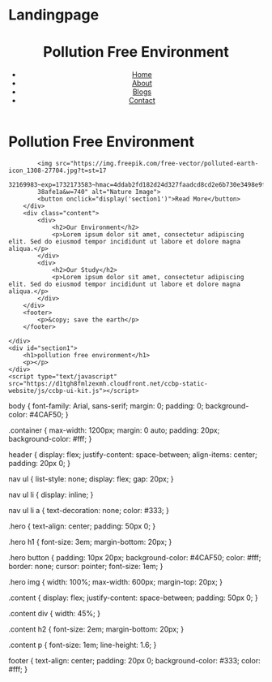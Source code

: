 # Landingpage
<!DOCTYPE html>
<html lang="en">
<head>
    <meta charset="UTF-8">
    <meta name="viewport" content="width=device-width, initial-scale=1.0">
    <title>Pollution Free Environment</title>
    <link rel="stylesheet" href="landingpage.css">
    <link rel="stylesheet" href="https://stackpath.bootstrapcdn.com/bootstrap/4.5.2/css/bootstrap.min.css" integrity="sha384-JcKb8q3iqJ61gNV9KGb8thSsNjpSL0n8PARn9HuZOnIxN0hoP+VmmDGMN5t9UJ0Z" crossorigin="anonymous" />
    <script src="https://code.jquery.com/jquery-3.5.1.slim.min.js" integrity="sha384-DfXdz2htPH0lsSSs5nCTpuj/zy4C+OGpamoFVy38MVBnE+IbbVYUew+OrCXaRkfj" crossorigin="anonymous"></script>
    <script src="https://cdn.jsdelivr.net/npm/popper.js@1.16.1/dist/umd/popper.min.js" integrity="sha384-9/reFTGAW83EW2RDu2S0VKaIzap3H66lZH81PoYlFhbGU+6BZp6G7niu735Sk7lN" crossorigin="anonymous"></script>
    <script src="https://stackpath.bootstrapcdn.com/bootstrap/4.5.2/js/bootstrap.min.js" integrity="sha384-B4gt1jrGC7Jh4AgTPSdUtOBvfO8shuf57BaghqFfPlYxofvL8/KUEfYiJOMMV+rV" crossorigin="anonymous"></script>
</head>
<body>
    <div class="container">
        <header>
            <div class="logo">
                <h1>Pollution Free Environment</h1>
            </div>
            <nav>
                <ul>
                    <li><a href="https://www.freepik.com/search?format=search&last_filter=query&last_value=pollution+free+environment&query=pollution+free+environment">Home</a></li>
                    <li><a href="section1">About</a></li>
                    <li><a href="#">Blogs</a></li>
                    <li><a href="#">Contact</a></li>
                </ul>
            </nav>
        </header>
        <div class="hero">
            <h1>Pollution Free Environment</h1>
            
            <img src="https://img.freepik.com/free-vector/polluted-earth-icon_1308-27704.jpg?t=st=17
            32169983~exp=1732173583~hmac=4ddab2fd182d24d327faadcd8cd2e6b730e3498e9f2e97dc62efee780
            38afe1a&w=740" alt="Nature Image">
            <button onclick="display('section1')">Read More</button>
        </div>
        <div class="content">
            <div>
                <h2>Our Environment</h2>
                <p>Lorem ipsum dolor sit amet, consectetur adipiscing elit. Sed do eiusmod tempor incididunt ut labore et dolore magna aliqua.</p>
            </div>
            <div>
                <h2>Our Study</h2>
                <p>Lorem ipsum dolor sit amet, consectetur adipiscing elit. Sed do eiusmod tempor incididunt ut labore et dolore magna aliqua.</p>
            </div>
        </div>
        <footer>
            <p>&copy; save the earth</p>
        </footer>
        
    </div>
    <div id="section1">
        <h1>pollution free environment</h1>
        <p></p>
    </div>
    <script type="text/javascript" src="https://d1tgh8fmlzexmh.cloudfront.net/ccbp-static-website/js/ccbp-ui-kit.js"></script>
</body>
</html>
body {
    font-family: Arial, sans-serif;
    margin: 0;
    padding: 0;
    background-color: #4CAF50;
}

.container {
    max-width: 1200px;
    margin: 0 auto;
    padding: 20px;
    background-color: #fff;
}

header {
    display: flex;
    justify-content: space-between;
    align-items: center;
    padding: 20px 0;
}

nav ul {
    list-style: none;
    display: flex;
    gap: 20px;
}

nav ul li {
    display: inline;
}

nav ul li a {
    text-decoration: none;
    color: #333;
}

.hero {
    text-align: center;
    padding: 50px 0;
}

.hero h1 {
    font-size: 3em;
    margin-bottom: 20px;
}

.hero button {
    padding: 10px 20px;
    background-color: #4CAF50;
    color: #fff;
    border: none;
    cursor: pointer;
    font-size: 1em;
}

.hero img {
    width: 100%;
    max-width: 600px;
    margin-top: 20px;
}

.content {
    display: flex;
    justify-content: space-between;
    padding: 50px 0;
}

.content div {
    width: 45%;
}

.content h2 {
    font-size: 2em;
    margin-bottom: 20px;
}

.content p {
    font-size: 1em;
    line-height: 1.6;
}

footer {
    text-align: center;
    padding: 20px 0;
    background-color: #333;
    color: #fff;
}
